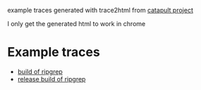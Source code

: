 example traces generated with trace2html from [catapult project](https://github.com/catapult-project/catapult)

I only get the generated html to work in chrome
# Example traces
* [build of ripgrep](ripgrep.html)
* [release build of ripgrep](ripgrep_release.html)

